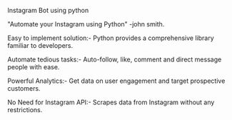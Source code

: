 Instagram Bot using python


"Automate your Instagram using Python" -john smith.

Easy to implement solution:-
Python provides a comprehensive library familiar to developers.

Automate tedious tasks:-
Auto-follow, like, comment and direct message people with ease.

Powerful Analytics:-
Get data on user engagement and target prospective customers.

No Need for Instagram API:-
Scrapes data from Instagram without any restrictions.
